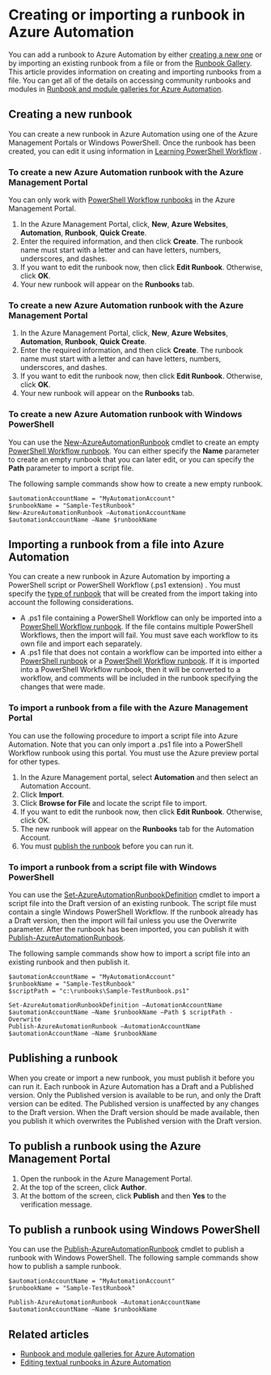 <properties 
	pageTitle="Creating or importing a runbook in Azure Automation"
	description="This article describes how to create a new runbook in Azure Automation or import one from a file."
	services="automation"
	documentationCenter=""
	authors="bwren"
	manager="stevenka"
	editor="tysonn" />
<tags
	ms.service="automation"
	ms.date="09/22/2015"
	wacn.date=""/>

# Creating or importing a runbook in Azure Automation

You can add a runbook to Azure Automation by either [creating a new one](#creating-a-new-runbook) or by importing an existing runbook from a file or from the [Runbook Gallery](/documentation/articles/automation-runbook-gallery). This article provides information on creating and importing runbooks from a file.  You can get all of the details on accessing community runbooks and modules in [Runbook and module galleries for Azure Automation](/documentation/articles/automation-runbook-gallery).

## Creating a new runbook

You can create a new runbook in Azure Automation using one of the Azure Management Portals or Windows PowerShell. Once the runbook has been created, you can edit it using information in [Learning PowerShell Workflow](/documentation/articles/automation-powershell-workflow) .

### To create a new Azure Automation runbook with the Azure Management Portal

You can only work with [PowerShell Workflow runbooks](/documentation/articles/automation-runbook-types#powershell-workflow-runbooks) in the Azure Management Portal.

1. In the Azure Management Portal, click, **New**, **Azure Websites**, **Automation**, **Runbook**, **Quick Create**.
2. Enter the required information, and then click **Create**. The runbook name must start with a letter and can have letters, numbers, underscores, and dashes.
3. If you want to edit the runbook now, then click **Edit Runbook**. Otherwise, click **OK**.
4. Your new runbook will appear on the **Runbooks** tab.


### To create a new Azure Automation runbook with the Azure Management Portal

1. In the Azure Management Portal, click, **New**, **Azure Websites**, **Automation**, **Runbook**, **Quick Create**.
2. Enter the required information, and then click **Create**. The runbook name must start with a letter and can have letters, numbers, underscores, and dashes.
3. If you want to edit the runbook now, then click **Edit Runbook**. Otherwise, click **OK**.
4. Your new runbook will appear on the **Runbooks** tab.


### To create a new Azure Automation runbook with Windows PowerShell

You can use the [New-AzureAutomationRunbook](https://msdn.microsoft.com/zh-cn/library/dn690272.aspx) cmdlet to create an empty [PowerShell Workflow runbook](/documentation/articles/automation-runbook-types#powershell-workflow-runbooks). You can either specify the **Name** parameter to create an empty runbook that you can later edit, or you can specify the **Path** parameter to import a script file. 

The following sample commands show how to create a new empty runbook.

    $automationAccountName = "MyAutomationAccount"
    $runbookName = "Sample-TestRunbook"
    New-AzureAutomationRunbook –AutomationAccountName $automationAccountName –Name $runbookName 

## Importing a runbook from a file into Azure Automation

You can create a new runbook in Azure Automation by importing a PowerShell script or PowerShell Workflow (.ps1 extension) .  You must specify the [type of runbook](/documentation/articles/automation-runbook-types) that will be created from the import taking into account the following considerations. 

- A .ps1 file containing a PowerShell Workflow can only be imported into a [PowerShell Workflow runbook](/documentation/articles/automation-runbook-types#powershell-workflow-runbooks).  If the file contains multiple PowerShell Workflows, then the import will fail. You must save each workflow to its own file and import each separately.
- A .ps1 file that does not contain a workflow can be imported into either a [PowerShell runbook](/documentation/articles/automation-runbook-types#powershell-runbooks) or a [PowerShell Workflow runbook](/documentation/articles/automation-runbook-types#powershell-workflow-runbooks).  If it is imported into a PowerShell Workflow runbook, then it will be converted to a workflow, and comments will be included in the runbook specifying the changes that were made.

### To import a runbook from a file with the Azure Management Portal
You can use the following procedure to import a script file into Azure Automation.  Note that you can only import a .ps1 file into a PowerShell Workflow runbook using this portal.  You must use the Azure preview portal for other types.

1. In the Azure Management portal, select **Automation** and then select an Automation Account.
2. Click **Import**.
3. Click **Browse for File** and locate the script file to import.
4. If you want to edit the runbook now, then click **Edit Runbook**. Otherwise, click OK.
5. The new runbook will appear on the **Runbooks** tab for the Automation Account.
6. You must [publish the runbook](#publishing-a-runbook) before you can run it.




### To import a runbook from a script file with Windows PowerShell

You can use the [Set-AzureAutomationRunbookDefinition](https://msdn.microsoft.com/zh-cn/library/dn690267.aspx) cmdlet to import a script file into the Draft version of an existing runbook. The script file must contain a single Windows PowerShell Workflow. If the runbook already has a Draft version, then the import will fail unless you use the Overwrite parameter. After the runbook has been imported, you can publish it with [Publish-AzureAutomationRunbook](https://msdn.microsoft.com/zh-cn/library/dn690266.aspx).

The following sample commands show how to import a script file into an existing runbook and then publish it.

    $automationAccountName = "MyAutomationAccount"
    $runbookName = "Sample-TestRunbook"
    $scriptPath = "c:\runbooks\Sample-TestRunbook.ps1"

    Set-AzureAutomationRunbookDefinition –AutomationAccountName $automationAccountName –Name $runbookName –Path $ scriptPath -Overwrite
    Publish-AzureAutomationRunbook –AutomationAccountName $automationAccountName –Name $runbookName


## Publishing a runbook

When you create or import a new runbook, you must publish it before you can run it.  Each runbook in Azure Automation has a Draft and a Published version. Only the Published version is available to be run, and only the Draft version can be edited. The Published version is unaffected by any changes to the Draft version. When the Draft version should be made available, then you publish it which overwrites the Published version with the Draft version.

## To publish a runbook using the Azure Management Portal

1. Open the runbook in the Azure Management Portal.
1. At the top of the screen, click **Author**.
1. At the bottom of the screen, click **Publish** and then **Yes** to the verification message.




## To publish a runbook using Windows PowerShell

You can use the [Publish-AzureAutomationRunbook](https://msdn.microsoft.com/zh-cn/library/dn690266.aspx) cmdlet to publish a runbook with Windows PowerShell. The following sample commands show how to publish a sample runbook.

	$automationAccountName = "MyAutomationAccount"
	$runbookName = "Sample-TestRunbook"
	
	Publish-AzureAutomationRunbook –AutomationAccountName $automationAccountName –Name $runbookName



## Related articles

- [Runbook and module galleries for Azure Automation](/documentation/articles/automation-runbook-gallery)
- [Editing textual runbooks in Azure Automation](/documentation/articles/automation-edit-textual-runbook)

